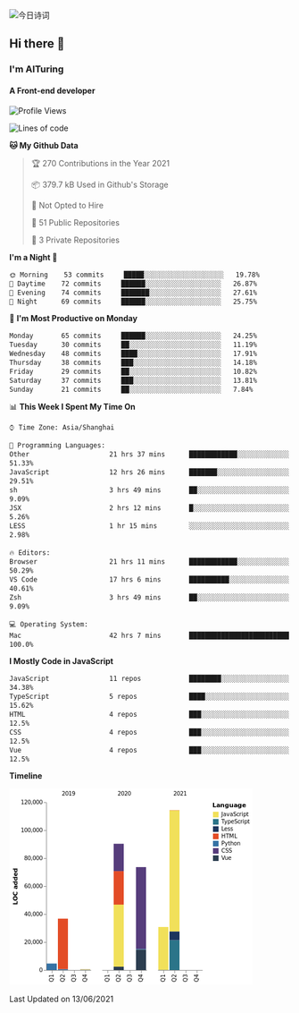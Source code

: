 <img alt="今日诗词" src="https://v2.jinrishici.com/one.svg?font-size=30&spacing=2&color=skyblue" style="max-width:100%; display: block; margin: 0 auto;">

## Hi there 👋
### I'm AITuring
#### A Front-end developer

<!-- <img src="./dhx.gif" width="400px"/> -->

<!--START_SECTION:waka-->
![Profile Views](http://img.shields.io/badge/Profile%20Views-11-blue)

![Lines of code](https://img.shields.io/badge/From%20Hello%20World%20I%27ve%20Written-351126%20lines%20of%20code-blue)

**🐱 My Github Data** 

> 🏆 270 Contributions in the Year 2021
 > 
> 📦 379.7 kB Used in Github's Storage 
 > 
> 🚫 Not Opted to Hire
 > 
> 📜 51 Public Repositories 
 > 
> 🔑 3 Private Repositories  
 > 
**I'm a Night 🦉** 

```text
🌞 Morning    53 commits     █████░░░░░░░░░░░░░░░░░░░░   19.78% 
🌆 Daytime    72 commits     ██████░░░░░░░░░░░░░░░░░░░   26.87% 
🌃 Evening    74 commits     ███████░░░░░░░░░░░░░░░░░░   27.61% 
🌙 Night      69 commits     ██████░░░░░░░░░░░░░░░░░░░   25.75%

```
📅 **I'm Most Productive on Monday** 

```text
Monday       65 commits     ██████░░░░░░░░░░░░░░░░░░░   24.25% 
Tuesday      30 commits     ██░░░░░░░░░░░░░░░░░░░░░░░   11.19% 
Wednesday    48 commits     ████░░░░░░░░░░░░░░░░░░░░░   17.91% 
Thursday     38 commits     ███░░░░░░░░░░░░░░░░░░░░░░   14.18% 
Friday       29 commits     ██░░░░░░░░░░░░░░░░░░░░░░░   10.82% 
Saturday     37 commits     ███░░░░░░░░░░░░░░░░░░░░░░   13.81% 
Sunday       21 commits     ██░░░░░░░░░░░░░░░░░░░░░░░   7.84%

```


📊 **This Week I Spent My Time On** 

```text
⌚︎ Time Zone: Asia/Shanghai

💬 Programming Languages: 
Other                    21 hrs 37 mins      ████████████░░░░░░░░░░░░░   51.33% 
JavaScript               12 hrs 26 mins      ███████░░░░░░░░░░░░░░░░░░   29.51% 
sh                       3 hrs 49 mins       ██░░░░░░░░░░░░░░░░░░░░░░░   9.09% 
JSX                      2 hrs 12 mins       █░░░░░░░░░░░░░░░░░░░░░░░░   5.26% 
LESS                     1 hr 15 mins        ░░░░░░░░░░░░░░░░░░░░░░░░░   2.98%

🔥 Editors: 
Browser                  21 hrs 11 mins      ████████████░░░░░░░░░░░░░   50.29% 
VS Code                  17 hrs 6 mins       ██████████░░░░░░░░░░░░░░░   40.61% 
Zsh                      3 hrs 49 mins       ██░░░░░░░░░░░░░░░░░░░░░░░   9.09%

💻 Operating System: 
Mac                      42 hrs 7 mins       █████████████████████████   100.0%

```

**I Mostly Code in JavaScript** 

```text
JavaScript               11 repos            ████████░░░░░░░░░░░░░░░░░   34.38% 
TypeScript               5 repos             ████░░░░░░░░░░░░░░░░░░░░░   15.62% 
HTML                     4 repos             ███░░░░░░░░░░░░░░░░░░░░░░   12.5% 
CSS                      4 repos             ███░░░░░░░░░░░░░░░░░░░░░░   12.5% 
Vue                      4 repos             ███░░░░░░░░░░░░░░░░░░░░░░   12.5%

```


**Timeline**

![Chart not found](https://raw.githubusercontent.com/AITuring/AITuring/main/charts/bar_graph.png) 


 Last Updated on 13/06/2021
<!--END_SECTION:waka-->



